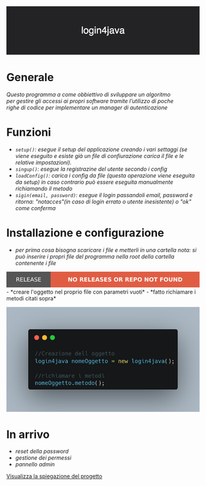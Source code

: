 <img src="./img/login4java.png">

# Generale

*Questo programma a come obbiettivo di sviluppare un algoritmo <br> per gestire gli accessi ai propri software tramite l’utilizzo di poche <br> righe di codice per implementare un manager di autenticazione*

# Funzioni

- *`setup()`: esegue il setup del applicazione creando i vari settaggi (se viene eseguito e esiste già un file di confiurazione carica il file e le relative impostazioni).*
- *`singup()`: esegue la registrazine del utente secondo i config*
- *`loadConfig()`: carica i config da file (questa operazione viene eseguita da setup) in caso contrario può essere eseguita manualmente richiamando il metodo*
- *`sigin(email, password)`: esegue il login passandoli email, password e ritorna: "notacces"(in caso di login errato o utente inesistente) o "ok" come conferma*

# Installazione e configurazione

- *per prima cosa bisogna scaricare i file e metterli in una cartella nota: si può inserire i propri file del programma nella root della cartella contenente i file*
<a href="https://github.com/AlessioSS/login4java/releases">
<img src="./img/login4java.svg">
</a>
- *creare l'oggetto nel proprio file con parametri vuoti*
- *fatto richiamare i metodi citati sopra*

![](./img/install.png)

# In arrivo
- *reset della password*
- *gestione dei permessi*
- *pannello admin*


[Visualizza la spiegazione del progetto](./user-man.md)